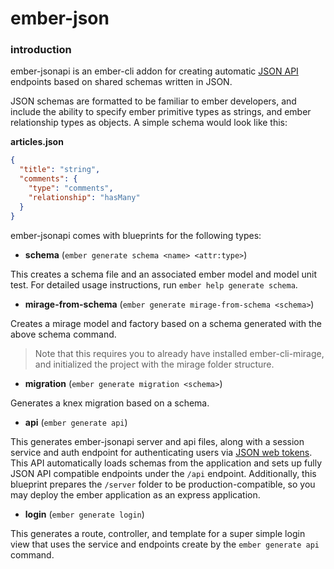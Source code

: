 # ember-json

### introduction

ember-jsonapi is an ember-cli addon for creating automatic [JSON API](http://jsonapi.org/) endpoints based on shared schemas written in JSON.

JSON schemas are formatted to be familiar to ember developers, and include the ability to specify ember primitive types as strings, and ember relationship types as objects. A simple schema would look like this:

**articles.json**
```JSON
{
  "title": "string",
  "comments": {
    "type": "comments",
    "relationship": "hasMany"
  }
}
```

ember-jsonapi comes with blueprints for the following types:

- **schema** (`ember generate schema <name> <attr:type>`)

This creates a schema file and an associated ember model and model unit test. For detailed usage instructions, run `ember help generate schema`.

- **mirage-from-schema** (`ember generate mirage-from-schema <schema>`)

Creates a mirage model and factory based on a schema generated with the above schema command.
> Note that this requires you to already have installed ember-cli-mirage, and initialized the project with the mirage folder structure.

- **migration** (`ember generate migration <schema>`)

Generates a knex migration based on a schema.

- **api** (`ember generate api`)

This generates ember-jsonapi server and api files, along with a session service and auth endpoint for authenticating users via [JSON web tokens](https://jwt.io/). This API automatically loads schemas from the application and sets up fully JSON API compatible endpoints under the `/api` endpoint. Additionally, this blueprint prepares the `/server` folder to be production-compatible, so you may deploy the ember application as an express application.

- **login** (`ember generate login`)

This generates a route, controller, and template for a super simple login view that uses the service and endpoints create by the `ember generate api` command.

